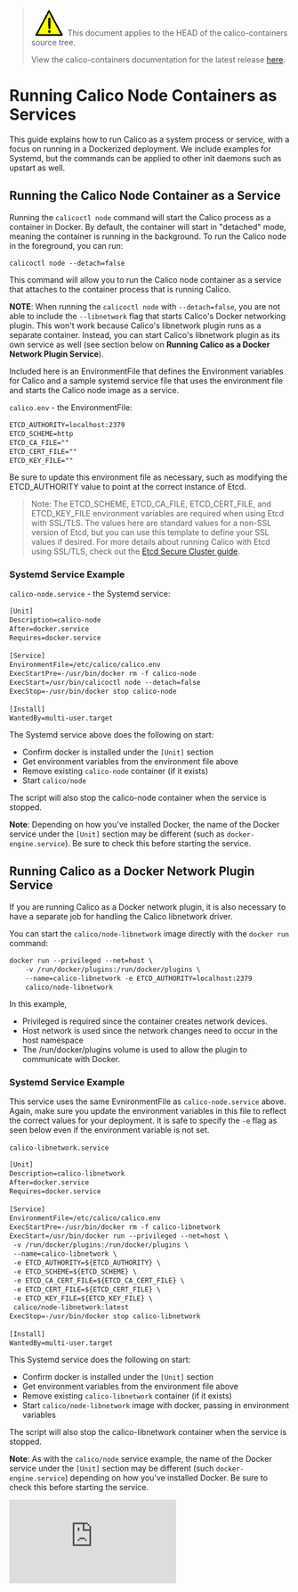 <!--- master only -->
> ![warning](./images/warning.png) This document applies to the HEAD of the calico-containers source tree.
>
> View the calico-containers documentation for the latest release [here](https://github.com/projectcalico/calico-containers/blob/v0.18.0/README.md).
<!--- else
> You are viewing the calico-containers documentation for release **release**.
<!--- end of master only -->

# Running Calico Node Containers as Services

This guide explains how to run Calico as a system process or service,
with a focus on running in a Dockerized deployment. We include
examples for Systemd, but the commands can be applied to other init
daemons such as upstart as well.

## Running the Calico Node Container as a Service
Running the `calicoctl node` command will start the Calico process as a
container in Docker.  By default, the container will start in "detached" mode,
meaning the container is running in the background.  To run the Calico node
in the foreground, you can run:
```
calicoctl node --detach=false
```

This command will allow you to run the Calico node container as a service that
attaches to the container process that is running Calico.

**NOTE**: When running the `calicoctl node` with `--detach=false`, you are not able to
include the `--libnetwork` flag that starts Calico's Docker networking plugin.
This won't work because Calico's libnetwork plugin runs as a separate
container.  Instead, you can start Calico's libnetwork plugin as its own
service as well (see section below on **Running Calico as a Docker Network
Plugin Service**).

Included here is an EnvironmentFile that defines the Environment variables for
Calico and a sample systemd service file that uses the environment file and
starts the Calico node image as a service.

`calico.env` - the EnvironmentFile:
```
ETCD_AUTHORITY=localhost:2379
ETCD_SCHEME=http
ETCD_CA_FILE=""
ETCD_CERT_FILE=""
ETCD_KEY_FILE=""
```

Be sure to update this environment file as necessary, such as modifying the
ETCD_AUTHORITY value to point at the correct instance of Etcd.

> Note: The ETCD_SCHEME, ETCD_CA_FILE, ETCD_CERT_FILE, and ETCD_KEY_FILE
> environment variables are required when using Etcd with SSL/TLS.  The values
> here are standard values for a non-SSL version of Etcd, but you can use this
> template to define your SSL values if desired.  For more details about running
> Calico with Etcd using SSL/TLS, check out the
> [Etcd Secure Cluster guide](EtcdSecureCluster.md).

### Systemd Service Example

`calico-node.service` - the Systemd service:

```
[Unit]
Description=calico-node
After=docker.service
Requires=docker.service

[Service]
EnvironmentFile=/etc/calico/calico.env
ExecStartPre=-/usr/bin/docker rm -f calico-node
ExecStart=/usr/bin/calicoctl node --detach=false
ExecStop=-/usr/bin/docker stop calico-node

[Install]
WantedBy=multi-user.target
```

The Systemd service above does the following on start:
  - Confirm docker is installed under the `[Unit]` section
  - Get environment variables from the environment file above
  - Remove existing `calico-node` container (if it exists)
  - Start `calico/node`

The script will also stop the calico-node container when the service is stopped.

**Note**: Depending on how you've installed Docker, the name of the Docker service
under the `[Unit]` section may be different (such as `docker-engine.service`).
Be sure to check this before starting the service.

## Running Calico as a Docker Network Plugin Service
If you are running Calico as a Docker network plugin, it is also necessary to
have a separate job for handling the Calico libnetwork driver.

You can start the `calico/node-libnetwork` image directly with the `docker run`
command:

```
docker run --privileged --net=host \
    -v /run/docker/plugins:/run/docker/plugins \
    --name=calico-libnetwork -e ETCD_AUTHORITY=localhost:2379
    calico/node-libnetwork
```

In this example,

 - Privileged is required since the container creates network devices.
 - Host network is used since the network changes need to occur in the host namespace
 - The /run/docker/plugins volume is used to allow the plugin to communicate with Docker.

### Systemd Service Example

This service uses the same EvnironmentFile as `calico-node.service` above. Again,
make sure you update the environment variables in this file to reflect the
correct values for your deployment.  It is safe to specify the `-e` flag as seen
below even if the environment variable is not set.

`calico-libnetwork.service`

```
[Unit]
Description=calico-libnetwork
After=docker.service
Requires=docker.service

[Service]
EnvironmentFile=/etc/calico/calico.env
ExecStartPre=-/usr/bin/docker rm -f calico-libnetwork
ExecStart=/usr/bin/docker run --privileged --net=host \
 -v /run/docker/plugins:/run/docker/plugins \
 --name=calico-libnetwork \
 -e ETCD_AUTHORITY=${ETCD_AUTHORITY} \
 -e ETCD_SCHEME=${ETCD_SCHEME} \
 -e ETCD_CA_CERT_FILE=${ETCD_CA_CERT_FILE} \
 -e ETCD_CERT_FILE=${ETCD_CERT_FILE} \
 -e ETCD_KEY_FILE=${ETCD_KEY_FILE} \
 calico/node-libnetwork:latest
ExecStop=-/usr/bin/docker stop calico-libnetwork

[Install]
WantedBy=multi-user.target
```

This Systemd service does the following on start:
  - Confirm docker is installed under the `[Unit]` section
  - Get environment variables from the environment file above
  - Remove existing `calico-libnetwork` container (if it exists)
  - Start `calico/node-libnetwork` image with docker, passing in environment variables

The script will also stop the calico-libnetwork container when the service is stopped.

**Note**: As with the `calico/node` service example, the name of the Docker service under
the `[Unit]` section may be different (such `docker-engine.service`) depending
on how you've installed Docker.
Be sure to check this before starting the service.

[![Analytics](https://calico-ga-beacon.appspot.com/UA-52125893-3/calico-containers/docs/CalicoAsService.md?pixel)](https://github.com/igrigorik/ga-beacon)
